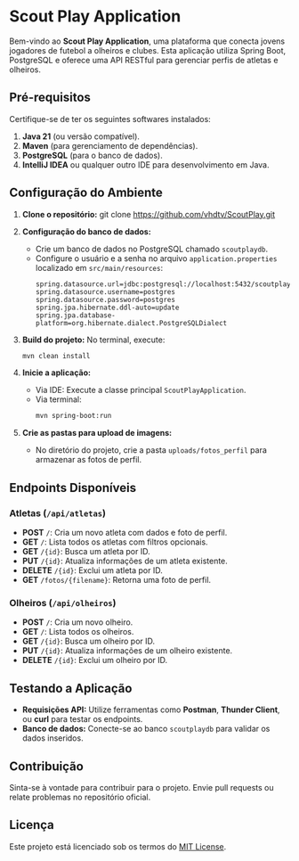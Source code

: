 
# Scout Play Application

Bem-vindo ao **Scout Play Application**, uma plataforma que conecta jovens jogadores de futebol a olheiros e clubes. Esta aplicação utiliza Spring Boot, PostgreSQL e oferece uma API RESTful para gerenciar perfis de atletas e olheiros.

## Pré-requisitos

Certifique-se de ter os seguintes softwares instalados:

1. **Java 21** (ou versão compatível).
2. **Maven** (para gerenciamento de dependências).
3. **PostgreSQL** (para o banco de dados).
4. **IntelliJ IDEA** ou qualquer outro IDE para desenvolvimento em Java.

## Configuração do Ambiente

1. **Clone o repositório:**
   git clone https://github.com/vhdtv/ScoutPlay.git

2. **Configuração do banco de dados:**
   - Crie um banco de dados no PostgreSQL chamado `scoutplaydb`.
   - Configure o usuário e a senha no arquivo `application.properties` localizado em `src/main/resources`:
     ```properties
     spring.datasource.url=jdbc:postgresql://localhost:5432/scoutplaydb
     spring.datasource.username=postgres
     spring.datasource.password=postgres
     spring.jpa.hibernate.ddl-auto=update
     spring.jpa.database-platform=org.hibernate.dialect.PostgreSQLDialect
     ```

3. **Build do projeto:**
   No terminal, execute:
   ```bash
   mvn clean install
   ```

4. **Inicie a aplicação:**
   - Via IDE: Execute a classe principal `ScoutPlayApplication`.
   - Via terminal:
     ```bash
     mvn spring-boot:run
     ```

5. **Crie as pastas para upload de imagens:**
   - No diretório do projeto, crie a pasta `uploads/fotos_perfil` para armazenar as fotos de perfil.

## Endpoints Disponíveis

### Atletas (`/api/atletas`)
- **POST** `/`: Cria um novo atleta com dados e foto de perfil.
- **GET** `/`: Lista todos os atletas com filtros opcionais.
- **GET** `/{id}`: Busca um atleta por ID.
- **PUT** `/{id}`: Atualiza informações de um atleta existente.
- **DELETE** `/{id}`: Exclui um atleta por ID.
- **GET** `/fotos/{filename}`: Retorna uma foto de perfil.

### Olheiros (`/api/olheiros`)
- **POST** `/`: Cria um novo olheiro.
- **GET** `/`: Lista todos os olheiros.
- **GET** `/{id}`: Busca um olheiro por ID.
- **PUT** `/{id}`: Atualiza informações de um olheiro existente.
- **DELETE** `/{id}`: Exclui um olheiro por ID.

## Testando a Aplicação

- **Requisições API:** Utilize ferramentas como **Postman**, **Thunder Client**, ou **curl** para testar os endpoints.
- **Banco de dados:** Conecte-se ao banco `scoutplaydb` para validar os dados inseridos.

## Contribuição

Sinta-se à vontade para contribuir para o projeto. Envie pull requests ou relate problemas no repositório oficial.

## Licença

Este projeto está licenciado sob os termos do [MIT License](LICENSE).
